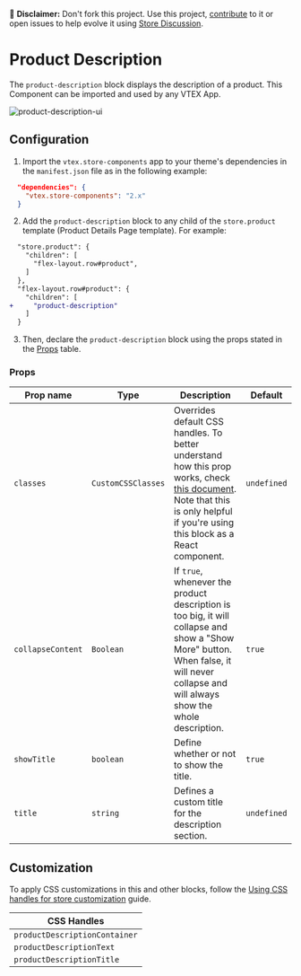 📢 **Disclaimer:** Don't fork this project. Use this project, [contribute](https://github.com/vtex-apps/store-components) to it or open issues to help evolve it using [Store Discussion](https://github.com/vtex-apps/store-discussion).

# Product Description

The `product-description` block displays the description of a product. This Component can be imported and used by any VTEX App.

![product-description-ui](https://user-images.githubusercontent.com/67270558/147771999-64d529ab-ef49-4cb3-a592-8f54bcbbeac2.png)
## Configuration

1. Import the `vtex.store-components` app to your theme's dependencies in the `manifest.json` file as in the following example:

```json
  "dependencies": {
    "vtex.store-components": "2.x"
  }
```

2. Add the `product-description` block to any child of the `store.product` template (Product Details Page template). For example:

```diff
  "store.product": {
    "children": [
      "flex-layout.row#product",
    ]
  },
  "flex-layout.row#product": {
    "children": [
+     "product-description"
    ]
  }
```

3. Then, declare the `product-description` block using the props stated in the [Props](#props) table.

### Props

| Prop name         | Type      | Description                                                                                                                                                                          | Default     |
| ----------------- | --------- | ------------------------------------------------------------------------------------------------------------------------------------------------------------------------------------ | ----------- |
| `classes` | `CustomCSSClasses` | Overrides default CSS handles. To better understand how this prop works, check [this document](https://github.com/vtex-apps/css-handles#usecustomclasses). Note that this is only helpful if you're using this block as a React component.| `undefined` |
| `collapseContent` | `Boolean` | If `true`, whenever the product description is too big, it will collapse and show a "Show More" button. When false, it will never collapse and will always show the whole description. | `true` |
| `showTitle`           | `boolean`  | Define whether or not to show the title. | `true` |
| `title`           | `string`  | Defines a custom title for the description section. | `undefined` |

## Customization

To apply CSS customizations in this and other blocks, follow the [Using CSS handles for store customization](https://developers.vtex.com/vtex-developer-docs/docs/vtex-io-documentation-using-css-handles-for-store-customization) guide.

| CSS Handles                   |
| ----------------------------- |
| `productDescriptionContainer` |
| `productDescriptionText`      |
| `productDescriptionTitle`     |
